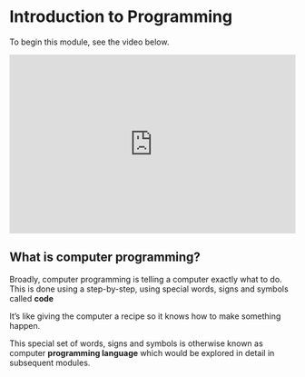 # Introduction to Programming

To begin this module, see the video below.

<iframe width="100%" height="315" src="https://www.youtube.com/embed/6YMec72CEiU?si=sNUhEzfxAkEe7j-N" title="YouTube video player" frameborder="0" allow="accelerometer; autoplay; clipboard-write; encrypted-media; gyroscope; picture-in-picture; web-share" referrerpolicy="strict-origin-when-cross-origin" allowfullscreen></iframe>

## What is computer programming?

Broadly, computer programming is telling a computer exactly what to do. This is
done using a step-by-step, using special words, signs and symbols called
**code**

It’s like giving the computer a recipe so it knows how to make something happen.

This special set of words, signs and symbols is  otherwise known as computer
**programming language** which would be explored in detail in subsequent
modules.
